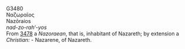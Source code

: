 G3480  
Ναζωραῖος  
Nazōraios  
*nad-zo-rah‘-yos*  
From [3478](g3478) a *Nazoraean*, that is, inhabitant of Nazareth; by
extension a *Christian:* - Nazarene, of Nazareth.  
